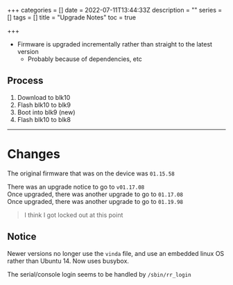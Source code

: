 +++
categories = []
date = 2022-07-11T13:44:33Z
description = ""
series = []
tags = []
title = "Upgrade Notes"
toc = true

+++
* Firmware is upgraded incrementally rather than straight to the latest version
  * Probably because of dependencies, etc

## Process

1. Download to blk10
2. Flash blk10 to blk9
3. Boot into blk9 (new)
4. Flash blk10 to blk8

***

# Changes

The original firmware that was on the device was `01.15.58`

There was an upgrade notice to go to `v01.17.08`  
Once upgraded, there was another upgrade to go to `01.17.08`  
Once upgraded, there was another upgrade to go to `01.19.98`

> I think I got locked out at this point

## Notice

Newer versions no longer use the `vinda` file, and use an embedded linux OS rather than Ubuntu 14. Now uses busybox.

The serial/console login seems to be handled by `/sbin/rr_login`